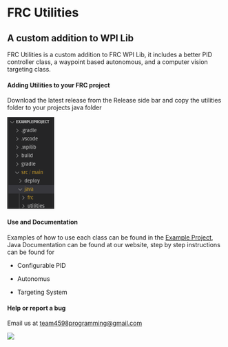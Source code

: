 # FRC Utilities

## A custom addition to WPI Lib

FRC Utilities  is a custom addition to FRC WPI Lib, it includes a better PID controller class, a waypoint based autonomous, and a computer vision targeting class.

#### Adding Utilities to your FRC project

Download the latest release from the Release side bar and copy the utilities folder to your projects java folder 

<img title="" src="docs/images/FileLocation.png" alt="Happy Christmas" width="109">

#### Use and Documentation

Examples of how to use each class can be found in the [Example Project](ExampleProject/src/main/java/frc/robot), Java Documentation can be found at our website, step by step instructions can be found for

- Configurable PID

- Autonomus

- Targeting System

#### Help or report a bug

Email us at team4598programming@gmail.com 

![ ]()
